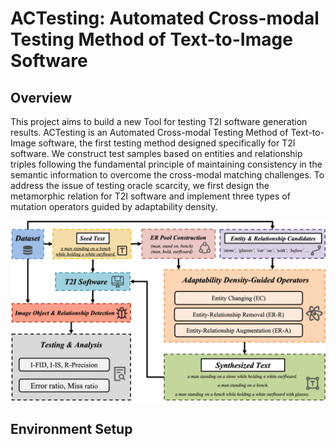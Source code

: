 # ACTesting: Automated Cross-modal Testing Method of Text-to-Image Software

## Overview

This project aims to build a new Tool for testing T2I software generation results.  ACTesting is an Automated Cross-modal Testing Method of Text-to-Image software, the first testing method designed specifically for T2I software. We construct test samples based on entities and relationship triples following the fundamental principle of maintaining consistency in the semantic information to overcome the cross-modal matching challenges. To address the issue of testing oracle scarcity, we first design the metamorphic relation for T2I software and implement three types of mutation operators guided by adaptability density.

![](https://github.com/sikygu/ACTesting/blob/main/Overview.png)

## Environment Setup



